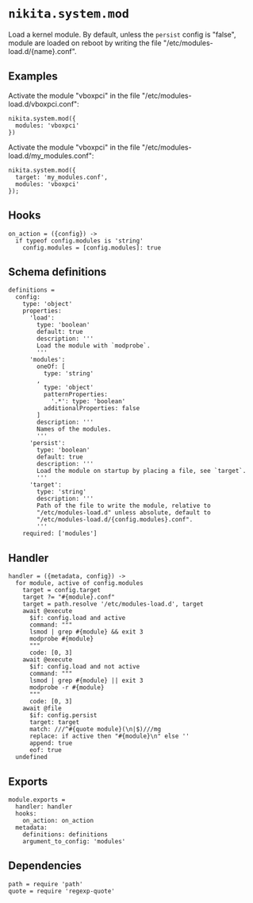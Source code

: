 
# `nikita.system.mod`

Load a kernel module. By default, unless the `persist` config is "false",
module are loaded on reboot by writing the file "/etc/modules-load.d/{name}.conf".

## Examples

Activate the module "vboxpci" in the file "/etc/modules-load.d/vboxpci.conf":

```
nikita.system.mod({
  modules: 'vboxpci'
})
```

Activate the module "vboxpci" in the file "/etc/modules-load.d/my_modules.conf":

```
nikita.system.mod({
  target: 'my_modules.conf',
  modules: 'vboxpci'
});
```

## Hooks

    on_action = ({config}) ->
      if typeof config.modules is 'string'
        config.modules = [config.modules]: true

## Schema definitions

    definitions =
      config:
        type: 'object'
        properties:
          'load':
            type: 'boolean'
            default: true
            description: '''
            Load the module with `modprobe`.
            '''
          'modules':
            oneOf: [
              type: 'string'
            ,
              type: 'object'
              patternProperties:
                '.*': type: 'boolean'
              additionalProperties: false
            ]
            description: '''
            Names of the modules.
            '''
          'persist':
            type: 'boolean'
            default: true
            description: '''
            Load the module on startup by placing a file, see `target`.
            '''
          'target':
            type: 'string'
            description: '''
            Path of the file to write the module, relative to
            "/etc/modules-load.d" unless absolute, default to
            "/etc/modules-load.d/{config.modules}.conf".
            '''
        required: ['modules']

## Handler

    handler = ({metadata, config}) ->
      for module, active of config.modules
        target = config.target
        target ?= "#{module}.conf"
        target = path.resolve '/etc/modules-load.d', target
        await @execute
          $if: config.load and active
          command: """
          lsmod | grep #{module} && exit 3
          modprobe #{module}
          """
          code: [0, 3]
        await @execute
          $if: config.load and not active
          command: """
          lsmod | grep #{module} || exit 3
          modprobe -r #{module}
          """
          code: [0, 3]
        await @file
          $if: config.persist
          target: target
          match: ///^#{quote module}(\n|$)///mg
          replace: if active then "#{module}\n" else ''
          append: true
          eof: true
      undefined

## Exports

    module.exports =
      handler: handler
      hooks:
        on_action: on_action
      metadata:
        definitions: definitions
        argument_to_config: 'modules'

## Dependencies

    path = require 'path'
    quote = require 'regexp-quote'
